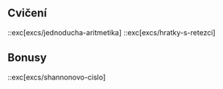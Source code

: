 ## Cvičení
::exc[excs/jednoducha-aritmetika]
::exc[excs/hratky-s-retezci]

## Bonusy
::exc[excs/shannonovo-cislo]
